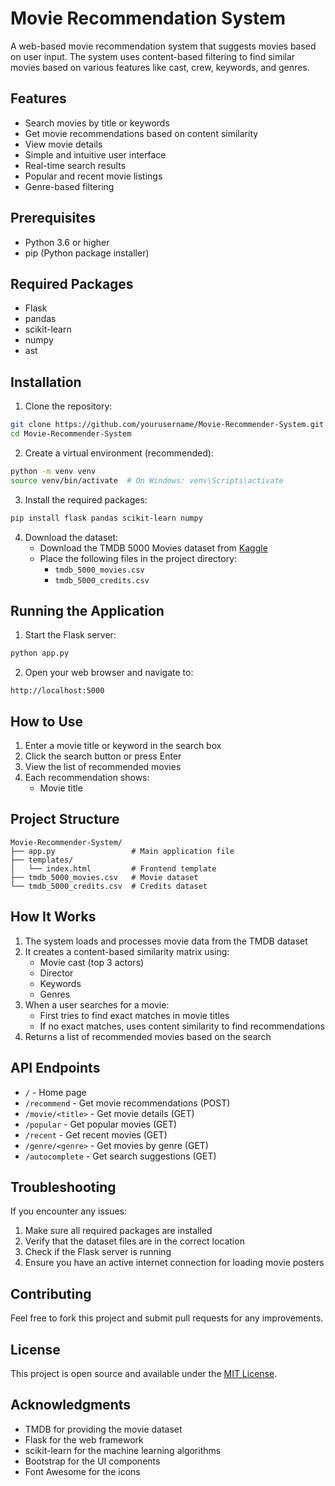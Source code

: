 # Movie Recommendation System

A web-based movie recommendation system that suggests movies based on user input. The system uses content-based filtering to find similar movies based on various features like cast, crew, keywords, and genres.

## Features

- Search movies by title or keywords
- Get movie recommendations based on content similarity
- View movie details
- Simple and intuitive user interface
- Real-time search results
- Popular and recent movie listings
- Genre-based filtering

## Prerequisites

- Python 3.6 or higher
- pip (Python package installer)

## Required Packages

- Flask
- pandas
- scikit-learn
- numpy
- ast

## Installation

1. Clone the repository:
```bash
git clone https://github.com/yourusername/Movie-Recommender-System.git
cd Movie-Recommender-System
```

2. Create a virtual environment (recommended):
```bash
python -m venv venv
source venv/bin/activate  # On Windows: venv\Scripts\activate
```

3. Install the required packages:
```bash
pip install flask pandas scikit-learn numpy
```

4. Download the dataset:
   - Download the TMDB 5000 Movies dataset from [Kaggle](https://www.kaggle.com/tmdb/tmdb-movie-metadata)
   - Place the following files in the project directory:
     - `tmdb_5000_movies.csv`
     - `tmdb_5000_credits.csv`

## Running the Application

1. Start the Flask server:
```bash
python app.py
```

2. Open your web browser and navigate to:
```
http://localhost:5000
```

## How to Use

1. Enter a movie title or keyword in the search box
2. Click the search button or press Enter
3. View the list of recommended movies
4. Each recommendation shows:
   - Movie title

## Project Structure

```
Movie-Recommender-System/
├── app.py                 # Main application file
├── templates/
│   └── index.html         # Frontend template
├── tmdb_5000_movies.csv   # Movie dataset
└── tmdb_5000_credits.csv  # Credits dataset
```

## How It Works

1. The system loads and processes movie data from the TMDB dataset
2. It creates a content-based similarity matrix using:
   - Movie cast (top 3 actors)
   - Director
   - Keywords
   - Genres
3. When a user searches for a movie:
   - First tries to find exact matches in movie titles
   - If no exact matches, uses content similarity to find recommendations
4. Returns a list of recommended movies based on the search

## API Endpoints

- `/` - Home page
- `/recommend` - Get movie recommendations (POST)
- `/movie/<title>` - Get movie details (GET)
- `/popular` - Get popular movies (GET)
- `/recent` - Get recent movies (GET)
- `/genre/<genre>` - Get movies by genre (GET)
- `/autocomplete` - Get search suggestions (GET)

## Troubleshooting

If you encounter any issues:

1. Make sure all required packages are installed
2. Verify that the dataset files are in the correct location
3. Check if the Flask server is running
4. Ensure you have an active internet connection for loading movie posters

## Contributing

Feel free to fork this project and submit pull requests for any improvements.

## License

This project is open source and available under the [MIT License](LICENSE).

## Acknowledgments

- TMDB for providing the movie dataset
- Flask for the web framework
- scikit-learn for the machine learning algorithms
- Bootstrap for the UI components
- Font Awesome for the icons
